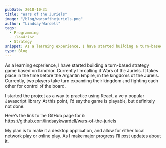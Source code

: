 ```yaml
---
pubDate: 2018-10-31
title: "Wars of the Juriels"
image: "/blog/warsofthejuriels.png"
author: "Lindsay Wardell"
tags:
  - Programming
  - Ilandrior
  - Strategy
snippet: As a learning experience, I have started building a turn-based strategy game based on Ilandrior.
type: Blog
---
```

As a learning experience, I have started building a turn-based strategy game based on Ilandrior. Currently I’m calling it Wars of the Juriels. It takes place in the time before the Argantin Empire, in the kingdoms of the Juriels. Currently, two players take turn expanding their kingdom and fighting each other for control of the board.

I started the project as a way to practice using React, a very popular Javascript library. At this point, I’d say the game is playable, but definitely not done.

Here’s the link to the GitHub page for it: https://github.com/lindsaykwardell/wars-of-the-juriels

My plan is to make it a desktop application, and allow for either local network play or online play. As I make major progress I’ll post updates about it.